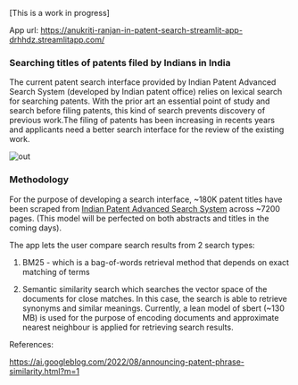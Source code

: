 [This is a work in progress]

App url: https://anukriti-ranjan-in-patent-search-streamlit-app-drhhdz.streamlitapp.com/

### Searching titles of patents filed by Indians in India

The current patent search interface provided by Indian Patent Advanced Search System (developed by Indian patent office) relies on lexical search for searching patents. With the prior art an essential point of study and search before filing patents, this kind of search prevents discovery of previous work.The filing of patents has been increasing in recents years and applicants need a better search interface for the review of the existing work.

![out](https://user-images.githubusercontent.com/89630232/193036815-b0a271ee-a920-4fe5-9eb2-b620745b3b61.png)

### Methodology

For the purpose of developing a search interface, ~180K patent titles have been scraped from [Indian Patent Advanced Search System](https://ipindiaservices.gov.in/publicsearch/) across ~7200 pages. (This model will be perfected on both abstracts and titles in the coming days).

The app lets the user compare search results from 2 search types:
1) BM25 - which is a bag-of-words retrieval method that depends on exact matching of terms

2) Semantic similarity search which searches the vector space of the documents for close matches. In this case, the search is able to retrieve synonyms and similar meanings. Currently, a lean model of sbert (~130 MB) is used for the purpose of encoding documents and approximate nearest neighbour is applied for retrieving search results.



References:

https://ai.googleblog.com/2022/08/announcing-patent-phrase-similarity.html?m=1

